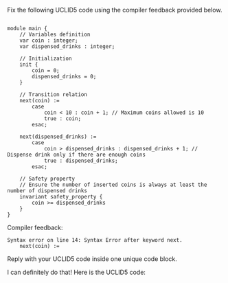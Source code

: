 
Fix the following UCLID5 code using the compiler feedback provided below.

```

module main {
    // Variables definition
    var coin : integer;
    var dispensed_drinks : integer;

    // Initialization
    init {
        coin = 0;
        dispensed_drinks = 0;
    }

    // Transition relation
    next(coin) :=
        case
            coin < 10 : coin + 1; // Maximum coins allowed is 10
            true : coin;
        esac;

    next(dispensed_drinks) :=
        case
            coin > dispensed_drinks : dispensed_drinks + 1; // Dispense drink only if there are enough coins
            true : dispensed_drinks;
        esac;

    // Safety property
    // Ensure the number of inserted coins is always at least the number of dispensed drinks
    invariant safety_property {
        coin >= dispensed_drinks
    }
}
```

Compiler feedback:

```
Syntax error on line 14: Syntax Error after keyword next.
    next(coin) :=

```
Reply with your UCLID5 code inside one unique code block.

I can definitely do that! Here is the UCLID5 code:
```
